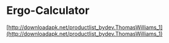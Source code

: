 # Ergo-Calculator

[http://downloadapk.net/productlist_bydev.ThomasWilliams_1](http://downloadapk.net/productlist_bydev.ThomasWilliams_1)